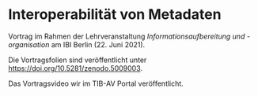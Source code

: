 # Interoperabilität von Metadaten

Vortrag im Rahmen der Lehrveranstaltung *Informationsaufbereitung und -organisation* am IBI Berlin (22. Juni 2021).

Die Vortragsfolien sind veröffentlicht unter <https://doi.org/10.5281/zenodo.5009003>.

Das Vortragsvideo wir im TIB-AV Portal veröffentlicht.
